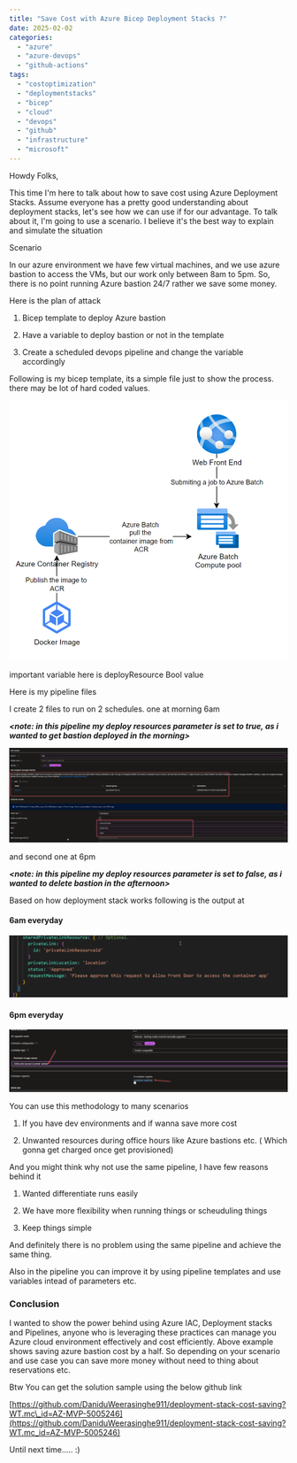 ```yaml
---
title: "Save Cost with Azure Bicep Deployment Stacks ?"
date: 2025-02-02
categories: 
  - "azure"
  - "azure-devops"
  - "github-actions"
tags: 
  - "costoptimization"
  - "deploymentstacks"
  - "bicep"
  - "cloud"
  - "devops"
  - "github"
  - "infrastructure"
  - "microsoft"
---
```


Howdy Folks,

This time I'm here to talk about how to save cost using Azure Deployment Stacks. Assume everyone has a pretty good understanding about deployment stacks, let's see how we can use if for our advantage. To talk about it, I'm going to use a scenario. I believe it's the best way to explain and simulate the situation

Scenario

In our azure environment we have few virtual machines, and we use azure bastion to access the VMs, but our work only between 8am to 5pm. So, there is no point running Azure bastion 24/7 rather we save some money.

Here is the plan of attack

1. Bicep template to deploy Azure bastion

3. Have a variable to deploy bastion or not in the template

5. Create a scheduled devops pipeline and change the variable accordingly

Following is my bicep template, its a simple file just to show the process. there may be lot of hard coded values.

[![](images/image.png)](https://hungryboysl.wordpress.com/wp-content/uploads/2025/02/image.png)

important variable here is deployResource Bool value

Here is my pipeline files

I create 2 files to run on 2 schedules. one at morning 6am

**_<note: in this pipeline my deploy resources parameter is set to true, as i wanted to get bastion deployed in the morning>_**

[![](images/image-4.png)](https://hungryboysl.wordpress.com/wp-content/uploads/2025/02/image-4.png)

and second one at 6pm

**_<note: in this pipeline my deploy resources parameter is set to false, as i wanted to delete bastion in the afternoon>_**

Based on how deployment stack works following is the output at

#### 6am everyday

[![](images/image-6.png)](https://hungryboysl.wordpress.com/wp-content/uploads/2025/02/image-6.png)

#### 6pm everyday

[![](images/image-5.png)](https://hungryboysl.wordpress.com/wp-content/uploads/2025/02/image-5.png)

You can use this methodology to many scenarios

1. If you have dev environments and if wanna save more cost

3. Unwanted resources during office hours like Azure bastions etc. ( Which gonna get charged once get provisioned)

And you might think why not use the same pipeline, I have few reasons behind it

1. Wanted differentiate runs easily

3. We have more flexibility when running things or scheuduling things

5. Keep things simple  
    

And definitely there is no problem using the same pipeline and achieve the same thing.

Also in the pipeline you can improve it by using pipeline templates and use variables intead of parameters etc.

### Conclusion

I wanted to show the power behind using Azure IAC, Deployment stacks and Pipelines, anyone who is leveraging these practices can manage you Azure cloud environment effectively and cost efficiently. Above example shows saving azure bastion cost by a half. So depending on your scenario and use case you can save more money without need to thing about reservations etc.

Btw You can get the solution sample using the below github link

[https://github.com/DaniduWeerasinghe911/deployment-stack-cost-saving?WT.mc\_id=AZ-MVP-5005246](https://github.com/DaniduWeerasinghe911/deployment-stack-cost-saving?WT.mc_id=AZ-MVP-5005246)

Until next time..... :)
